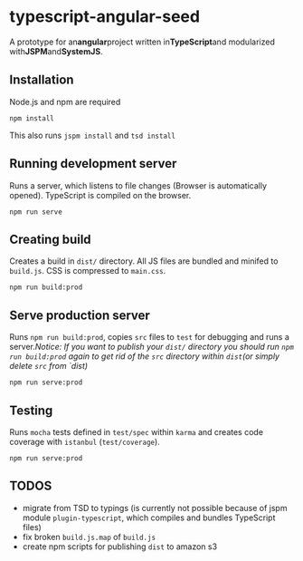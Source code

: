 # typescript-angular-seed

A prototype for an**angular**project written in**TypeScript**and modularized with**JSPM**and**SystemJS**.

## Installation

Node.js and npm are required

````shell
npm install
````
This also runs `jspm install` and `tsd install`

## Running development server
Runs a server, which listens to file changes (Browser is automatically opened). TypeScript is compiled on the browser.

````shell
npm run serve
````

## Creating build

Creates a build in `dist/` directory. All JS files are bundled  and minifed to `build.js`. CSS is compressed to `main.css`.

````shell
npm run build:prod
````

## Serve production server

Runs `npm run build:prod`, copies `src` files to `test` for debugging and runs a server.*Notice: If you want to publish your `dist/` directory you should run `npm run build:prod` again to get rid of the `src` directory within `dist`(or simply delete `src` from `dist)*

````shell
npm run serve:prod
````

## Testing

Runs `mocha` tests defined in `test/spec` within `karma` and creates code coverage with `istanbul` (`test/coverage`).

````shell
npm run serve:prod
````

  
## TODOS

  - migrate from TSD to typings (is currently not possible because of jspm module `plugin-typescript`, which compiles and bundles TypeScript files)
  - fix broken `build.js.map` of `build.js`
  - create npm scripts for publishing `dist` to amazon s3

